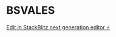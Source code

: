 # BSVALES

[Edit in StackBlitz next generation editor ⚡️](https://stackblitz.com/~/github.com/bsvalues/BSVALES)